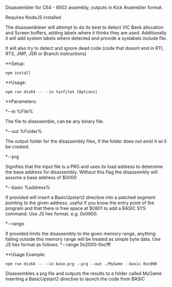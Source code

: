 Disassembler for C64 - 6502 assembly, outputs in Kick Assembler format.

Requires NodeJS installed

The disassemblewr will attempt to do its best to detect VIC Bank allocation and Screen buffers, adding labels where it thinks they are used. Additionally it will add system labels where detected and provide a syslabels include file.

It will also try to detect and ignore dead code (code that doesnt end in RTI, RTS, JMP, JSR or Branch instructions)

**Setup:
```
npm install
```

**Usage:
```
npm run dis64 -- --in %infile% [Options]
```

**Parameters:


*--in %File%

The file to disassemble, can be any binary file.

*--out %Folder%

The output folder for the disassembly files, if the folder does not exist it wi ll be created.

*--prg

Signifies that the input file is a PRG and uses its load address to determine the base address for disassembly. Without this flag the disassembly will assume a base address of $0000

*--basic %address%

If provided will insert a BasicUpstart2 directive into a patched segment pointing to the given address, useful if you know the entry point of the program and that there is free space at $0801 to add a BASIC SYS command. Use JS hex format, e.g. 0x0900.

*--range

If provided limits the disassembly to the given memory range, anything falling outside this memory range will be treated as simple byte data. Use JS hex format as follows:
*--range 0x2000-0xcfff



**Usage Example:

```
npm run dis64 -- --in base.prg --prg --out ./MyGame --basic 0xc000
```
Disassembles a prg file and outputs the results to a folder called MyGame inserting a BasicUpstart2 directive to launch the code from BASIC